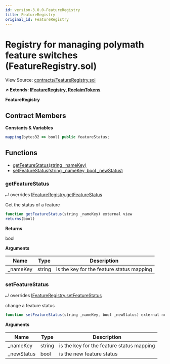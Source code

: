 ```yaml
---
id: version-3.0.0-FeatureRegistry
title: FeatureRegistry
original_id: FeatureRegistry
---
```


# Registry for managing polymath feature switches (FeatureRegistry.sol)

View Source: [contracts/FeatureRegistry.sol](../../contracts/FeatureRegistry.sol)

**↗ Extends: [IFeatureRegistry](IFeatureRegistry.md), [ReclaimTokens](ReclaimTokens.md)**

**FeatureRegistry**

## Contract Members
**Constants & Variables**

```js
mapping(bytes32 => bool) public featureStatus;

```

## Functions

- [getFeatureStatus(string _nameKey)](#getfeaturestatus)
- [setFeatureStatus(string _nameKey, bool _newStatus)](#setfeaturestatus)

### getFeatureStatus

⤾ overrides [IFeatureRegistry.getFeatureStatus](IFeatureRegistry.md#getfeaturestatus)

Get the status of a feature

```js
function getFeatureStatus(string _nameKey) external view
returns(bool)
```

**Returns**

bool

**Arguments**

| Name        | Type           | Description  |
| ------------- |------------- | -----|
| _nameKey | string | is the key for the feature status mapping | 

### setFeatureStatus

⤾ overrides [IFeatureRegistry.setFeatureStatus](IFeatureRegistry.md#setfeaturestatus)

change a feature status

```js
function setFeatureStatus(string _nameKey, bool _newStatus) external nonpayable onlyOwner 
```

**Arguments**

| Name        | Type           | Description  |
| ------------- |------------- | -----|
| _nameKey | string | is the key for the feature status mapping | 
| _newStatus | bool | is the new feature status | 

